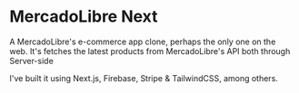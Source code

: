 # MercadoLibre Next

A MercadoLibre's e-commerce app clone, perhaps the only one on the web. It's fetches the latest products from MercadoLibre's API both through Server-side


I've built it using Next.js, Firebase, Stripe & TailwindCSS, among others.
